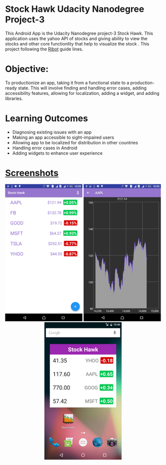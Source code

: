 # Stock Hawk Udacity Nanodegree Project-3

This Android App is the Udacity Nanodegree project-3 Stock Hawk. This application uses the yahoo API of stocks and giving ability to view the stocks and other core  functionlity that help to visualize the stock . This project following the [Ribot](https://github.com/ribot/android-guidelines) guide lines.

# Objective: 
To productionize an app, taking it from a functional state to a production-ready state. 
This will involve finding and handling error cases, adding accessibility features, allowing for localization, adding a widget, and adding libraries.

# Learning Outcomes
* Diagnosing existing issues with an app
* Making an app accessible to sight-impaired users
* Allowing app to be localized for distribution in other countries
* Handling error cases in Android
* Adding widgets to enhance user experience
# [Screenshots](https://github.com/mohammedgmgn/Stock-Hock/tree/master/screenshot)
<p align="center">
  <img src="/screenshot/Screenshot_2017-01-27-10-05-03.png?" width="250"/>
  <img src="/screenshot/Screenshot_2017-01-27-10-05-10.png" width="250"/>  
    <img src="  /screenshot/widget.png"width="250"/>  

</p>




